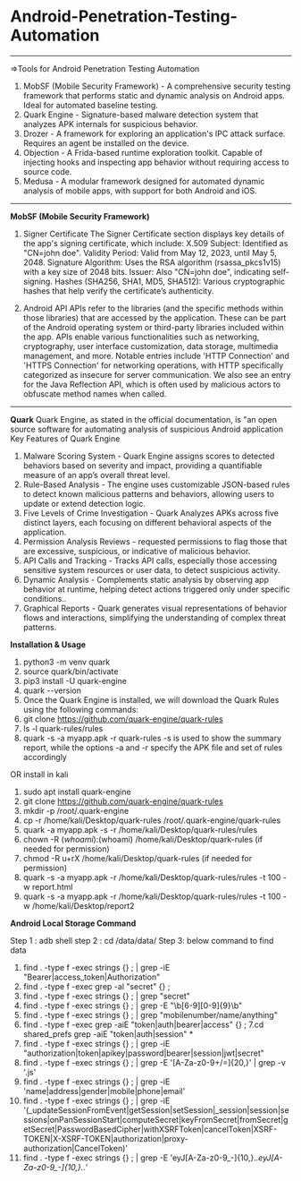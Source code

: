 # Android-Penetration-Testing-Automation

_________________________________________________________________________________________________________________________________________________

=>Tools for Android Penetration Testing Automation
1. MobSF (Mobile Security Framework) -	A comprehensive security testing framework that performs static and dynamic analysis on Android apps. Ideal for automated baseline testing.
2. Quark Engine	- Signature-based malware detection system that analyzes APK internals for suspicious behavior.
3. Drozer -	A framework for exploring an application's IPC attack surface. Requires an agent be installed on the device.
4. Objection -	A Frida-based runtime exploration toolkit. Capable of injecting hooks and inspecting app behavior without requiring access to source code.
5. Medusa	- A modular framework designed for automated dynamic analysis of mobile apps, with support for both Android and iOS.
_________________________________________________________________________________________________________________________________________________

**MobSF (Mobile Security Framework)**

1. Signer Certificate
The Signer Certificate section displays key details of the app's signing certificate, which include:
X.509 Subject: Identified as "CN=john doe".
Validity Period: Valid from May 12, 2023, until May 5, 2048.
Signature Algorithm: Uses the RSA algorithm (rsassa_pkcs1v15) with a key size of 2048 bits.
Issuer: Also "CN=john doe", indicating self-signing.
Hashes (SHA256, SHA1, MD5, SHA512): Various cryptographic hashes that help verify the certificate’s authenticity.

2. Android API
   APIs refer to the libraries (and the specific methods within those libraries) that are accessed by the application. These can be part of the Android operating system or third-party libraries included within the app. APIs enable various functionalities such as networking, cryptography, user interface customization, data storage, multimedia management, and more.
   Notable entries include 'HTTP Connection' and 'HTTPS Connection' for networking operations, with HTTP specifically categorized as insecure for server communication. We also see an entry for the Java Reflection API, which is often used by malicious actors to obfuscate method names when called.
_________________________________________________________________________________________________________________________________________________

**Quark**
Quark Engine, as stated in the official documentation, is "an open source software for automating analysis of suspicious Android application
Key Features of Quark Engine
1. Malware Scoring System	- Quark Engine assigns scores to detected behaviors based on severity and impact, providing a quantifiable measure of an app’s overall threat level.
2. Rule-Based Analysis	- The engine uses customizable JSON-based rules to detect known malicious patterns and behaviors, allowing users to update or extend detection logic.
3. Five Levels of Crime Investigation	- Quark Analyzes APKs across five distinct layers, each focusing on different behavioral aspects of the application.
4. Permission Analysis	Reviews - requested permissions to flag those that are excessive, suspicious, or indicative of malicious behavior.
5. API Calls and Tracking -	Tracks API calls, especially those accessing sensitive system resources or user data, to detect suspicious activity.
6. Dynamic Analysis -	Complements static analysis by observing app behavior at runtime, helping detect actions triggered only under specific conditions..
7. Graphical Reports	- Quark generates visual representations of behavior flows and interactions, simplifying the understanding of complex threat patterns.

**Installation & Usage**
1. python3 -m venv quark
2. source quark/bin/activate
3. pip3 install -U quark-engine
4. quark --version
5. Once the Quark Engine is installed, we will download the Quark Rules using the following commands:
6. git clone https://github.com/quark-engine/quark-rules
7.  ls -l quark-rules/rules
8.  quark -s -a myapp.apk -r quark-rules
      -s is used to show the summary report, while the options -a and -r specify the APK file and set of rules accordingly

 OR install in kali
 1. sudo apt install quark-engine
 2.  git clone https://github.com/quark-engine/quark-rules
 3.  mkdir -p /root/.quark-engine
 4.  cp -r /home/kali/Desktop/quark-rules /root/.quark-engine/quark-rules
 5.   quark -a myapp.apk -s -r /home/kali/Desktop/quark-rules/rules
 6.   chown -R $(whoami):$(whoami) /home/kali/Desktop/quark-rules (if needed for permission)
 7.   chmod -R u+rX /home/kali/Desktop/quark-rules (if needed for permission)
 8.   quark -s -a myapp.apk -r  /home/kali/Desktop/quark-rules/rules -t 100 -w report.html
 9.   quark -s -a myapp.apk -r  /home/kali/Desktop/quark-rules/rules -t 100 -w /home/kali/Desktop/report2






**********Android Local Storage Command**********

Step 1 : adb shell
step 2 : cd /data/data/<binary-file>
Step 3: below command to find data
1. find . -type f -exec strings {} \; | grep -iE "Bearer|access_token|Authorization"  
2. find . -type f -exec grep -al "secret" {} \;
3. find . -type f -exec strings {} \; | grep "secret"
4. find . -type f -exec strings {} \; | grep -E "\b[6-9][0-9]{9}\b"
5. find . -type f -exec strings {} \; | grep "mobilenumber/name/anything"
6. find . -type f -exec grep -aiE "token|auth|bearer|access" {} \;
7.cd shared_prefs
  grep -aiE "token|auth|session" *
8. find . -type f -exec strings {} \; | grep -iE "authorization|token|apikey|password|bearer|session|jwt|secret"
9. find . -type f -exec strings {} \; | grep -E '[A-Za-z0-9+/=]{20,}' | grep -v '\.js'
10. find . -type f -exec strings {} \; | grep -iE 'name|address|gender|mobile|phone|email'
11. find . -type f -exec strings {} \; | grep -iE '(_updateSessionFromEvent|getSession|setSession|_session|session|sessions|onPanSessionStart|computeSecret|keyFromSecret|fromSecret|getSecret|PasswordBasedCipher|withXSRFToken|cancelToken|XSRF-TOKEN|X-XSRF-TOKEN|authorization|proxy-authorization|CancelToken)'
12. find . -type f -exec strings {} \; | grep -E 'eyJ[A-Za-z0-9_-]{10,}.*\.eyJ[A-Za-z0-9_-]{10,}\..*'

